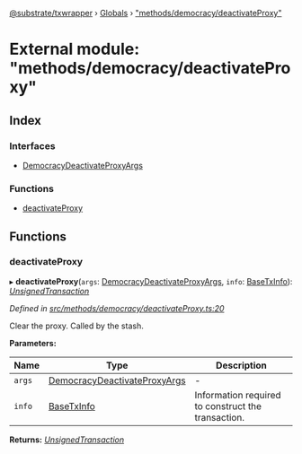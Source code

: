 [@substrate/txwrapper](../README.md) › [Globals](../globals.md) › ["methods/democracy/deactivateProxy"](_methods_democracy_deactivateproxy_.md)

# External module: "methods/democracy/deactivateProxy"

## Index

### Interfaces

* [DemocracyDeactivateProxyArgs](../interfaces/_methods_democracy_deactivateproxy_.democracydeactivateproxyargs.md)

### Functions

* [deactivateProxy](_methods_democracy_deactivateproxy_.md#deactivateproxy)

## Functions

###  deactivateProxy

▸ **deactivateProxy**(`args`: [DemocracyDeactivateProxyArgs](../interfaces/_methods_democracy_deactivateproxy_.democracydeactivateproxyargs.md), `info`: [BaseTxInfo](../interfaces/_util_types_.basetxinfo.md)): *[UnsignedTransaction](../interfaces/_util_types_.unsignedtransaction.md)*

*Defined in [src/methods/democracy/deactivateProxy.ts:20](https://github.com/paritytech/txwrapper/blob/79435da/src/methods/democracy/deactivateProxy.ts#L20)*

Clear the proxy. Called by the stash.

**Parameters:**

Name | Type | Description |
------ | ------ | ------ |
`args` | [DemocracyDeactivateProxyArgs](../interfaces/_methods_democracy_deactivateproxy_.democracydeactivateproxyargs.md) | - |
`info` | [BaseTxInfo](../interfaces/_util_types_.basetxinfo.md) | Information required to construct the transaction.  |

**Returns:** *[UnsignedTransaction](../interfaces/_util_types_.unsignedtransaction.md)*
